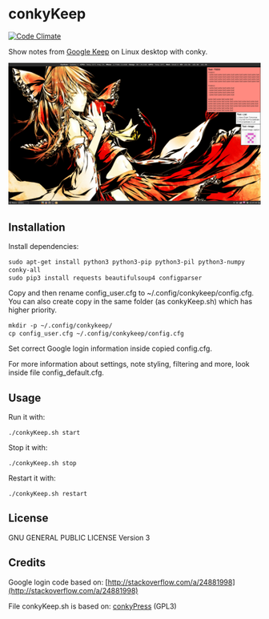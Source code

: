 conkyKeep
=========
[![Code Climate](https://codeclimate.com/github/kunesj/conkyKeep/badges/gpa.svg)](https://codeclimate.com/github/kunesj/conkyKeep)

Show notes from [Google Keep](https://keep.google.com/) on Linux desktop with conky.

![Preview](preview.jpg)

Installation
------------

Install dependencies:

    sudo apt-get install python3 python3-pip python3-pil python3-numpy conky-all
    sudo pip3 install requests beautifulsoup4 configparser

Copy and then rename config_user.cfg to ~/.config/conkykeep/config.cfg. You can also create copy in the same folder (as conkyKeep.sh) which has higher priority.

    mkdir -p ~/.config/conkykeep/
    cp config_user.cfg ~/.config/conkykeep/config.cfg

Set correct Google login information inside copied config.cfg.

For more information about settings, note styling, filtering and more, look inside file config_default.cfg.


Usage
-----

Run it with:

    ./conkyKeep.sh start

Stop it with:

    ./conkyKeep.sh stop

Restart it with:

    ./conkyKeep.sh restart


License
-------
GNU GENERAL PUBLIC LICENSE Version 3


Credits
-------
Google login code based on: [http://stackoverflow.com/a/24881998](http://stackoverflow.com/a/24881998)

File conkyKeep.sh is based on: [conkyPress](https://github.com/linuxm0nk3ys/conkyPress) (GPL3)


